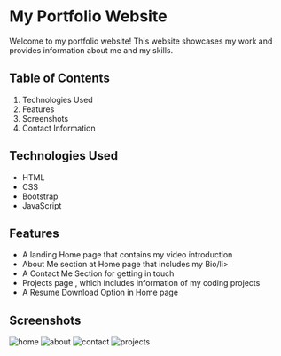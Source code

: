 # My Portfolio Website
Welcome to my portfolio website! This website showcases my work and provides information about me and my skills.

## Table of Contents
<ol>
  <li>Technologies Used</li>
  <li>Features</li>
  <li>Screenshots</li>
  <li>Contact Information</li>
</ol>

## Technologies Used
<ul>
  <li>HTML</li>
  <li>CSS</li>
  <li>Bootstrap</li>
  <li>JavaScript</li>
</ul>

## Features
<ul>
  <li>A landing Home page that contains my video introduction</li>
  <li>About Me section at Home page that includes my Bio/li>
  <li> A Contact Me Section for getting in touch</li>
  <li>Projects page , which includes information of my coding projects</li>
  <li>A Resume Download Option in Home page</li>
</ul>

## Screenshots
![home](https://github.com/bhavyac18/bhavyac18.github.io/assets/53191128/9af81362-9fe7-4251-9583-d4e010d6f401)
![about](https://github.com/bhavyac18/bhavyac18.github.io/assets/53191128/d9e6d69d-6574-4561-a3e6-afb20c4e8cb1)
![contact](https://github.com/bhavyac18/bhavyac18.github.io/assets/53191128/839b3e01-bf68-4084-b6d1-4b07ffef6294)
![projects](https://github.com/bhavyac18/bhavyac18.github.io/assets/53191128/9a175e0a-f608-49e6-b32f-55384ed273c9)
